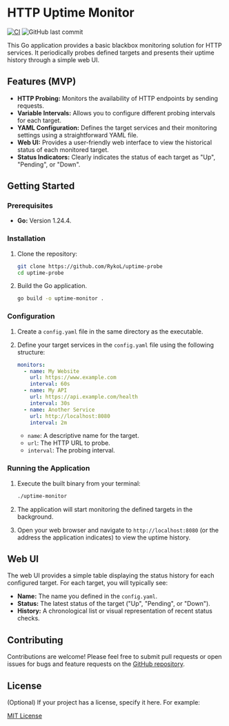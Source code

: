 # HTTP Uptime Monitor
[![CI](https://github.com/RykoL/uptime-probe/actions/workflows/go.yml/badge.svg)](https://github.com/RykoL/uptime-probe/actions/workflows/go.yml)
![GitHub last commit](https://img.shields.io/github/last-commit/rykol/uptime-probe)


This Go application provides a basic blackbox monitoring solution for HTTP services. It periodically probes defined targets and presents their uptime history through a simple web UI.

## Features (MVP)

* **HTTP Probing:** Monitors the availability of HTTP endpoints by sending requests.
* **Variable Intervals:** Allows you to configure different probing intervals for each target.
* **YAML Configuration:** Defines the target services and their monitoring settings using a straightforward YAML file.
* **Web UI:** Provides a user-friendly web interface to view the historical status of each monitored target.
* **Status Indicators:** Clearly indicates the status of each target as "Up", "Pending", or "Down".

## Getting Started

### Prerequisites

* **Go:** Version 1.24.4.

### Installation

1.  Clone the repository:
    ```bash
    git clone https://github.com/RykoL/uptime-probe
    cd uptime-probe
    ```

2.  Build the Go application.
    ```bash
    go build -o uptime-monitor .
    ```

### Configuration

1.  Create a `config.yaml` file in the same directory as the executable.

2.  Define your target services in the `config.yaml` file using the following structure:

    ```yaml
    monitors:
      - name: My Website
        url: https://www.example.com
        interval: 60s
      - name: My API
        url: https://api.example.com/health
        interval: 30s
      - name: Another Service
        url: http://localhost:8080
        interval: 2m
    ```

    * `name`: A descriptive name for the target.
    * `url`: The HTTP URL to probe.
    * `interval`: The probing interval.

### Running the Application

1.  Execute the built binary from your terminal:
    ```bash
    ./uptime-monitor
    ```

2.  The application will start monitoring the defined targets in the background.

3.  Open your web browser and navigate to `http://localhost:8080` (or the address the application indicates) to view the uptime history.

## Web UI

The web UI provides a simple table displaying the status history for each configured target. For each target, you will typically see:

* **Name:** The name you defined in the `config.yaml`.
* **Status:** The latest status of the target ("Up", "Pending", or "Down").
* **History:** A chronological list or visual representation of recent status checks.

## Contributing

Contributions are welcome! Please feel free to submit pull requests or open issues for bugs and feature requests on the [GitHub repository](https://github.com/RykoL/uptime-probe).

## License

(Optional) If your project has a license, specify it here. For example:

[MIT License](LICENSE)
